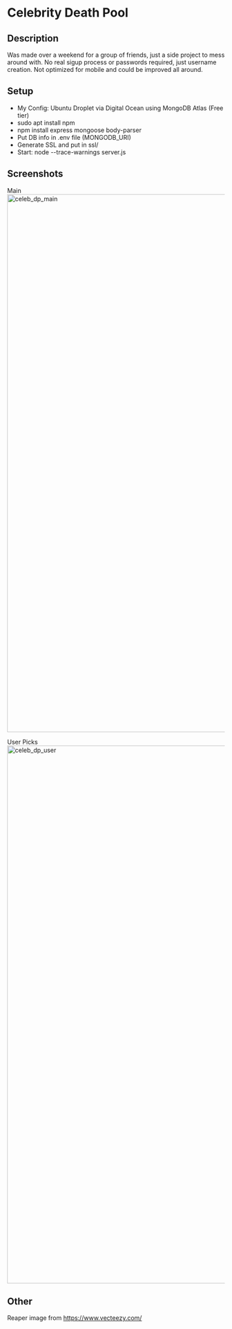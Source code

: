 # Celebrity Death Pool

## Description
Was made over a weekend for a group of friends, just a side project to mess around with.  No real sigup process or passwords required, just username creation.  Not optimized for mobile and could be improved all around.

## Setup
* My Config:  Ubuntu Droplet via Digital Ocean using MongoDB Atlas (Free tier)
* sudo apt install npm
* npm install express mongoose body-parser
* Put DB info in .env file (MONGODB_URI)
* Generate SSL and put in ssl/
* Start: node --trace-warnings server.js

## Screenshots
Main
<img width="1244" alt="celeb_dp_main" src="https://github.com/user-attachments/assets/d112d5f6-ca59-4cc8-96a3-be2d00be329e">

User Picks
<img width="1244" alt="celeb_dp_user" src="https://github.com/user-attachments/assets/9d0e8a1a-859e-4772-87bd-3a0acbd30f8e">

## Other
Reaper image from https://www.vecteezy.com/
